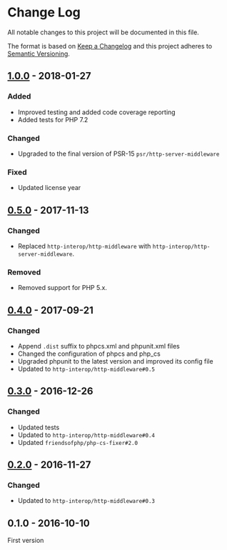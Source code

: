 # Change Log

All notable changes to this project will be documented in this file.

The format is based on [Keep a Changelog](http://keepachangelog.com/) 
and this project adheres to [Semantic Versioning](http://semver.org/).

## [1.0.0] - 2018-01-27

### Added

- Improved testing and added code coverage reporting
- Added tests for PHP 7.2

### Changed

- Upgraded to the final version of PSR-15 `psr/http-server-middleware`

### Fixed

- Updated license year

## [0.5.0] - 2017-11-13

### Changed

- Replaced `http-interop/http-middleware` with  `http-interop/http-server-middleware`.

### Removed

- Removed support for PHP 5.x.

## [0.4.0] - 2017-09-21

### Changed

- Append `.dist` suffix to phpcs.xml and phpunit.xml files
- Changed the configuration of phpcs and php_cs
- Upgraded phpunit to the latest version and improved its config file
- Updated to `http-interop/http-middleware#0.5`

## [0.3.0] - 2016-12-26

### Changed

- Updated tests
- Updated to `http-interop/http-middleware#0.4`
- Updated `friendsofphp/php-cs-fixer#2.0`

## [0.2.0] - 2016-11-27

### Changed

- Updated to `http-interop/http-middleware#0.3`

## 0.1.0 - 2016-10-10

First version

[1.0.0]: https://github.com/middlewares/geolocation/compare/v0.5.0...v1.0.0
[0.5.0]: https://github.com/middlewares/geolocation/compare/v0.4.0...v0.5.0
[0.4.0]: https://github.com/middlewares/geolocation/compare/v0.3.0...v0.4.0
[0.3.0]: https://github.com/middlewares/geolocation/compare/v0.2.0...v0.3.0
[0.2.0]: https://github.com/middlewares/geolocation/compare/v0.1.0...v0.2.0
